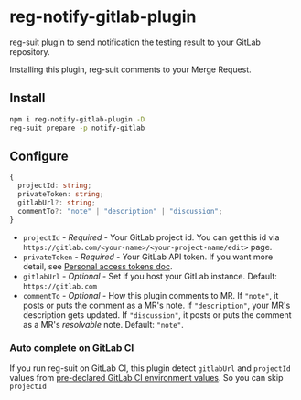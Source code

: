 # reg-notify-gitlab-plugin

reg-suit plugin to send notification the testing result to your GitLab repository.

Installing this plugin, reg-suit comments to your Merge Request.

## Install

```sh
npm i reg-notify-gitlab-plugin -D
reg-suit prepare -p notify-gitlab
```

## Configure

```ts
{
  projectId: string;
  privateToken: string;
  gitlabUrl?: string;
  commentTo?: "note" | "description" | "discussion";
}
```

- `projectId` - _Required_ - Your GitLab project id. You can get this id via `https://gitlab.com/<your-name>/<your-project-name/edit>` page.
- `privateToken` - _Required_ - Your GitLab API token. If you want more detail, see [Personal access tokens doc](https://docs.gitlab.com/ee/user/profile/personal_access_tokens.html).
- `gitlabUrl` - _Optional_ - Set if you host your GitLab instance. Default: `https://gitlab.com`
- `commentTo` - _Optional_ - How this plugin comments to MR. If `"note"`, it posts or puts the comment as a MR's note. if `"description"`, your MR's description gets updated. If `"discussion"`, it posts or puts the comment as a MR's _resolvable_ note. Default: `"note"`.

### Auto complete on GitLab CI

If you run reg-suit on GitLab CI, this plugin detect `gitlabUrl` and `projectId` values from [pre-declared GitLab CI environment values](https://docs.gitlab.com/ee/ci/variables/#predefined-variables-environment-variables).
So you can skip `projectId`
